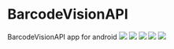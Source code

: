 # BarcodeVisionAPI
BarcodeVisionAPI app for android
![](screenshots/1.jpeg)
![](screenshots/2.jpeg)
![](screenshots/3.jpeg)
![](screenshots/4.jpeg)
![](screenshots/5.jpeg)
